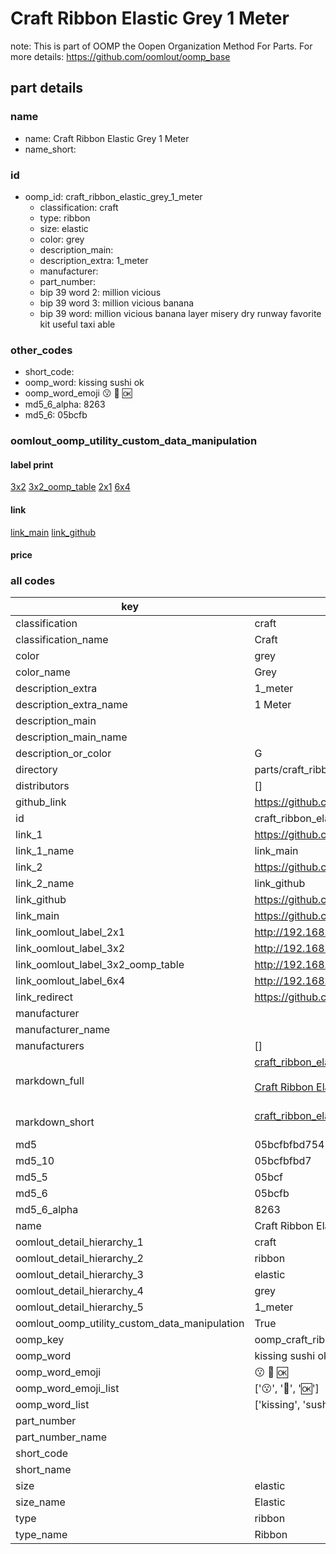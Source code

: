 # Craft Ribbon Elastic Grey 1 Meter  

note: This is part of OOMP the Oopen Organization Method For Parts. For more details: https://github.com/oomlout/oomp_base

##  part details
  







### name
* name: Craft Ribbon Elastic Grey 1 Meter
* name_short: 
### id
* oomp_id: craft_ribbon_elastic_grey_1_meter
  * classification: craft
  * type: ribbon
  * size: elastic
  * color: grey
  * description_main: 
  * description_extra: 1_meter
  * manufacturer: 
  * part_number: 
  * bip 39 word 2: million vicious
  * bip 39 word 3: million vicious banana
  * bip 39 word: million vicious banana layer misery dry runway favorite kit useful taxi able

### other_codes
* short_code: 
* oomp_word: kissing sushi ok
* oomp_word_emoji :kissing: :sushi: :ok:
* md5_6_alpha: 8263
* md5_6: 05bcfb






### oomlout_oomp_utility_custom_data_manipulation
#### label print
[3x2](http://192.168.1.245:1112/?label=oomp%208263)
[3x2_oomp_table](http://192.168.1.108:1112/?label=oomp%208263)
[2x1](http://192.168.1.242:1112/?label=oomp%208263)
[6x4](http://192.168.1.55:1112/?label=oomp%208263)    

#### link

[link_main](https://github.com/oomlout/oomlout_oomp_version_1_messy/tree/main/parts/craft_ribbon_elastic_grey_1_meter) [link_github](https://github.com/oomlout/oomlout_oomp_version_1_messy/tree/main/parts/craft_ribbon_elastic_grey_1_meter)                             

#### price







### all codes 
| key | value |  
| --- | --- |  
| classification | craft |  
| classification_name | Craft |  
| color | grey |  
| color_name | Grey |  
| description_extra | 1_meter |  
| description_extra_name | 1 Meter |  
| description_main |  |  
| description_main_name |  |  
| description_or_color | G  |  
| directory | parts/craft_ribbon_elastic_grey_1_meter |  
| distributors | [] |  
| github_link | https://github.com/oomlout/oomlout_oomp_part_src/tree/main/parts/craft_ribbon_elastic_grey_1_meter |  
| id | craft_ribbon_elastic_grey_1_meter |  
| link_1 | https://github.com/oomlout/oomlout_oomp_version_1_messy/tree/main/parts/craft_ribbon_elastic_grey_1_meter |  
| link_1_name | link_main |  
| link_2 | https://github.com/oomlout/oomlout_oomp_version_1_messy/tree/main/parts/craft_ribbon_elastic_grey_1_meter |  
| link_2_name | link_github |  
| link_github | https://github.com/oomlout/oomlout_oomp_version_1_messy/tree/main/parts/craft_ribbon_elastic_grey_1_meter |  
| link_main | https://github.com/oomlout/oomlout_oomp_version_1_messy/tree/main/parts/craft_ribbon_elastic_grey_1_meter |  
| link_oomlout_label_2x1 | http://192.168.1.242:1112/?label=oomp%208263 |  
| link_oomlout_label_3x2 | http://192.168.1.245:1112/?label=oomp%208263 |  
| link_oomlout_label_3x2_oomp_table | http://192.168.1.108:1112/?label=oomp%208263 |  
| link_oomlout_label_6x4 | http://192.168.1.55:1112/?label=oomp%208263 |  
| link_redirect | https://github.com/oomlout/oomlout_oomp_version_1_messy/tree/main/parts/craft_ribbon_elastic_grey_1_meter |  
| manufacturer |  |  
| manufacturer_name |  |  
| manufacturers | [] |  
| markdown_full | [craft_ribbon_elastic_grey_1_meter](none)<br>[](none)<br>[Craft Ribbon Elastic Grey 1 Meter](none)<br><br> |  
| markdown_short | [craft_ribbon_elastic_grey_1_meter](none)<br><br> |  
| md5 | 05bcfbfbd75417ad0ec6d7e4247ce465 |  
| md5_10 | 05bcfbfbd7 |  
| md5_5 | 05bcf |  
| md5_6 | 05bcfb |  
| md5_6_alpha | 8263 |  
| name | Craft Ribbon Elastic Grey 1 Meter |  
| oomlout_detail_hierarchy_1 | craft |  
| oomlout_detail_hierarchy_2 | ribbon |  
| oomlout_detail_hierarchy_3 | elastic |  
| oomlout_detail_hierarchy_4 | grey |  
| oomlout_detail_hierarchy_5 | 1_meter |  
| oomlout_oomp_utility_custom_data_manipulation | True |  
| oomp_key | oomp_craft_ribbon_elastic_grey_1_meter |  
| oomp_word | kissing sushi ok |  
| oomp_word_emoji | :kissing: :sushi: :ok: |  
| oomp_word_emoji_list | [':kissing:', ':sushi:', ':ok:'] |  
| oomp_word_list | ['kissing', 'sushi', 'ok'] |  
| part_number |  |  
| part_number_name |  |  
| short_code |  |  
| short_name |  |  
| size | elastic |  
| size_name | Elastic |  
| type | ribbon |  
| type_name | Ribbon |  
